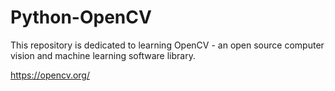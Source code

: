 # Python-OpenCV
This repository is dedicated to learning OpenCV - an open source computer vision and machine learning software library.

https://opencv.org/
